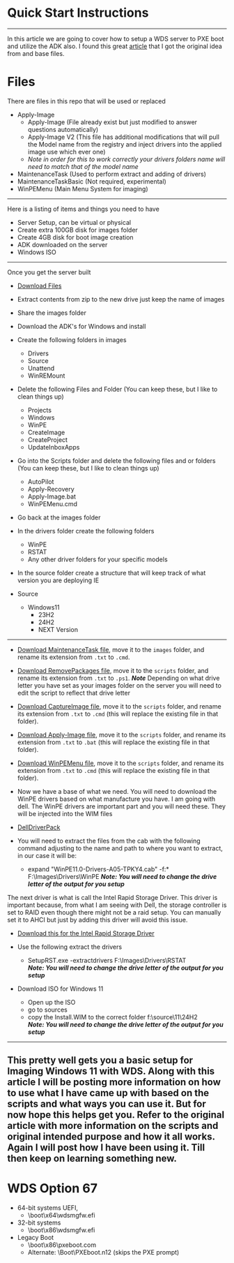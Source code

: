 # Quick Start Instructions
---

In this article we are going to cover how to setup a WDS server to PXE boot and utilize the ADK also. I found this great [article](https://learn.microsoft.com/en-us/windows-hardware/manufacture/desktop/system-builder-deployment?view=windows-11) that I got the original idea from and base files.  

# Files
There are files in this repo that will be used or replaced
- Apply-Image
    -  Apply-Image (File already exist but just modified to answer questions automatically)
    -  Apply-Image V2 (This file has additional modifications that will pull the Model name from the registry and inject drivers into the applied image use which ever one)
    - *Note in order for this to work correctly your drivers folders name will need to match that of the model name*
- MaintenanceTask (Used to perform extract and adding of drivers)
- MaintenanceTaskBasic (Not required, experimental)
- WinPEMenu (Main Menu System for imaging)

---

Here is a listing of items and things you need to have

 - Server Setup, can be virtual or physical
 - Create extra 100GB disk for images folder
 - Create 4GB disk for boot image creation
 - ADK downloaded on the server
 - Windows ISO

---

Once you get the server built 


- [Download Files](https://learn.microsoft.com/en-us/windows-hardware/manufacture/desktop/system-builder-deployment?view=windows-11#extract-imageszip)

- Extract contents from zip to the new drive just keep the name of images

- Share the images folder 

- Download the ADK's for Windows and install

- Create the following folders in images
    - Drivers
    - Source
    - Unattend
    - WinREMount

- Delete the following Files and Folder (You can keep these, but I like to clean things up)
    - Projects
    - Windows
    - WinPE
    - CreateImage
    - CreateProject
    - UpdateInboxApps

- Go into the Scripts folder and delete the following files and or folders (You can keep these, but I like to clean things up)
    - AutoPilot
    - Apply-Recovery
    - Apply-Image.bat
    - WinPEMenu.cmd

- Go back at the images folder

- In the drivers folder create the following folders
    - WinPE
    - RSTAT
    - Any other driver folders for your specific models

- In the source folder create a structure that will keep track of what version you are deploying IE

- Source
    - Windows11
        - 23H2
        - 24H2
        - NEXT Version
---


- [Download MaintenanceTask file](MaintenanceTask.txt), move it to the `images` folder, and rename its extension from `.txt` to `.cmd`.

- [Download RemovePackages file](RemovePackages.txt), move it to the `scripts` folder, and rename its extension from `.txt` to `.ps1`.
***Note*** Depending on what drive letter you have set as your images folder on the server you will need to edit the script to reflect that drive letter

- [Download CaptureImage file](CaptureImage.txt), move it to the `scripts` folder, and rename its extension from `.txt` to `.cmd` (this will replace the existing file in that folder).

- [Download Apply-Image file](Apply-Image.txt), move it to the `scripts` folder, and rename its extension from `.txt` to `.bat` (this will replace the existing file in that folder).

- [Download WinPEMenu file](WinPEMenu.txt), move it to the `scripts` folder, and rename its extension from `.txt` to `.cmd` (this will replace the existing file in that folder).

- Now we have a base of what we need. You will need to download the WinPE drivers based on what manufacture you have. I am going with dell. The WinPE drivers are important part and you will need these. They will be injected into the WIM files 

- [DellDriverPack](https://www.dell.com/support/kbdoc/en-us/000211541/winpe-11-driver-pack)

- You will need to extract the files from the cab with the following command adjusting to the name and path to where you want to extract, in our case it will be:
    - expand "WinPE11.0-Drivers-A05-TPKY4.cab" -f:* F:\Images\Drivers\WinPE 
        ***Note: You will need to change the drive letter of the output for you setup***

The next driver is what is call the Intel Rapid Storage Driver. This driver is important because, from what I am seeing with Dell, the storage controller is set to RAID even though there might not be a raid setup. You can manually set it to AHCI but just by adding this driver will avoid this issue. 

- [Download this for the Intel Rapid Storage Driver](https://www.intel.com/content/www/us/en/download/19512/intel-rapid-storage-technology-driver-installation-software-with-intel-optane-memory-10th-and-11th-gen-platforms.html)

- Use the following extract the drivers 
    - SetupRST.exe -extractdrivers F:\Images\Drivers\RSTAT  
        ***Note: You will need to change the drive letter of the output for you setup***

- Download ISO for Windows 11
    - Open up the ISO
    - go to sources
    - copy the Install.WIM to the correct folder
        f:\source\11\24H2  
            ***Note: You will need to change the drive letter of the output for you setup***
---

## This pretty well gets you a basic setup for Imaging Windows 11 with WDS. Along with this article I will be posting more information on how to use what I have came up with based on the scripts and what ways you can use it. But for now hope this helps get you. Refer to the original article with more information on the scripts and original intended purpose and how it all works. Again I will post how I have been using it. Till then keep on learning something new. 

# WDS Option 67

- 64-bit systems UEFI,
    - \boot\x64\wdsmgfw.efi
- 32-bit systems
    - \boot\x86\wdsmgfw.efi
- Legacy Boot
    - \boot\x86\pxeboot.com
    - Alternate: \Boot\PXEboot.n12 (skips the PXE prompt) 







